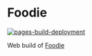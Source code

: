 # Foodie

[![pages-build-deployment](https://github.com/binos30/foodie-web/actions/workflows/pages/pages-build-deployment/badge.svg)](https://github.com/binos30/foodie-web/actions/workflows/pages/pages-build-deployment)

Web build of [Foodie](https://github.com/binos30/foodie)
